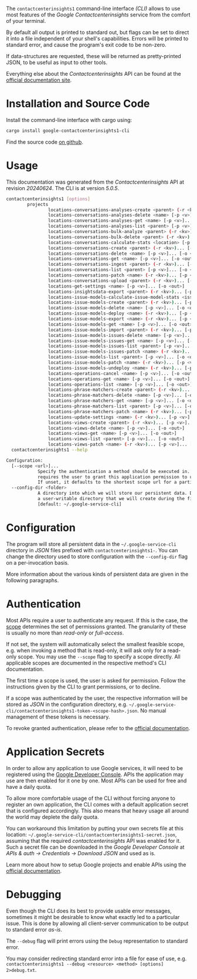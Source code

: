 <!---
DO NOT EDIT !
This file was generated automatically from 'src/generator/templates/cli/README.md.mako'
DO NOT EDIT !
-->
The `contactcenterinsights1` command-line interface *(CLI)* allows to use most features of the *Google Contactcenterinsights* service from the comfort of your terminal.

By default all output is printed to standard out, but flags can be set to direct it into a file independent of your shell's
capabilities. Errors will be printed to standard error, and cause the program's exit code to be non-zero.

If data-structures are requested, these will be returned as pretty-printed JSON, to be useful as input to other tools.

Everything else about the *Contactcenterinsights* API can be found at the
[official documentation site](https://cloud.google.com/contact-center/insights/docs).

# Installation and Source Code

Install the command-line interface with cargo using:

```bash
cargo install google-contactcenterinsights1-cli
```

Find the source code [on github](https://github.com/Byron/google-apis-rs/tree/main/gen/contactcenterinsights1-cli).

# Usage

This documentation was generated from the *Contactcenterinsights* API at revision *20240624*. The CLI is at version *5.0.5*.

```bash
contactcenterinsights1 [options]
        projects
                locations-conversations-analyses-create <parent> (-r <kv>)... [-p <v>]... [-o <out>]
                locations-conversations-analyses-delete <name> [-p <v>]... [-o <out>]
                locations-conversations-analyses-get <name> [-p <v>]... [-o <out>]
                locations-conversations-analyses-list <parent> [-p <v>]... [-o <out>]
                locations-conversations-bulk-analyze <parent> (-r <kv>)... [-p <v>]... [-o <out>]
                locations-conversations-bulk-delete <parent> (-r <kv>)... [-p <v>]... [-o <out>]
                locations-conversations-calculate-stats <location> [-p <v>]... [-o <out>]
                locations-conversations-create <parent> (-r <kv>)... [-p <v>]... [-o <out>]
                locations-conversations-delete <name> [-p <v>]... [-o <out>]
                locations-conversations-get <name> [-p <v>]... [-o <out>]
                locations-conversations-ingest <parent> (-r <kv>)... [-p <v>]... [-o <out>]
                locations-conversations-list <parent> [-p <v>]... [-o <out>]
                locations-conversations-patch <name> (-r <kv>)... [-p <v>]... [-o <out>]
                locations-conversations-upload <parent> (-r <kv>)... [-p <v>]... [-o <out>]
                locations-get-settings <name> [-p <v>]... [-o <out>]
                locations-insightsdata-export <parent> (-r <kv>)... [-p <v>]... [-o <out>]
                locations-issue-models-calculate-issue-model-stats <issue-model> [-p <v>]... [-o <out>]
                locations-issue-models-create <parent> (-r <kv>)... [-p <v>]... [-o <out>]
                locations-issue-models-delete <name> [-p <v>]... [-o <out>]
                locations-issue-models-deploy <name> (-r <kv>)... [-p <v>]... [-o <out>]
                locations-issue-models-export <name> (-r <kv>)... [-p <v>]... [-o <out>]
                locations-issue-models-get <name> [-p <v>]... [-o <out>]
                locations-issue-models-import <parent> (-r <kv>)... [-p <v>]... [-o <out>]
                locations-issue-models-issues-delete <name> [-p <v>]... [-o <out>]
                locations-issue-models-issues-get <name> [-p <v>]... [-o <out>]
                locations-issue-models-issues-list <parent> [-p <v>]... [-o <out>]
                locations-issue-models-issues-patch <name> (-r <kv>)... [-p <v>]... [-o <out>]
                locations-issue-models-list <parent> [-p <v>]... [-o <out>]
                locations-issue-models-patch <name> (-r <kv>)... [-p <v>]... [-o <out>]
                locations-issue-models-undeploy <name> (-r <kv>)... [-p <v>]... [-o <out>]
                locations-operations-cancel <name> [-p <v>]... [-o <out>]
                locations-operations-get <name> [-p <v>]... [-o <out>]
                locations-operations-list <name> [-p <v>]... [-o <out>]
                locations-phrase-matchers-create <parent> (-r <kv>)... [-p <v>]... [-o <out>]
                locations-phrase-matchers-delete <name> [-p <v>]... [-o <out>]
                locations-phrase-matchers-get <name> [-p <v>]... [-o <out>]
                locations-phrase-matchers-list <parent> [-p <v>]... [-o <out>]
                locations-phrase-matchers-patch <name> (-r <kv>)... [-p <v>]... [-o <out>]
                locations-update-settings <name> (-r <kv>)... [-p <v>]... [-o <out>]
                locations-views-create <parent> (-r <kv>)... [-p <v>]... [-o <out>]
                locations-views-delete <name> [-p <v>]... [-o <out>]
                locations-views-get <name> [-p <v>]... [-o <out>]
                locations-views-list <parent> [-p <v>]... [-o <out>]
                locations-views-patch <name> (-r <kv>)... [-p <v>]... [-o <out>]
  contactcenterinsights1 --help

Configuration:
  [--scope <url>]...
            Specify the authentication a method should be executed in. Each scope
            requires the user to grant this application permission to use it.
            If unset, it defaults to the shortest scope url for a particular method.
  --config-dir <folder>
            A directory into which we will store our persistent data. Defaults to
            a user-writable directory that we will create during the first invocation.
            [default: ~/.google-service-cli]

```

# Configuration

The program will store all persistent data in the `~/.google-service-cli` directory in *JSON* files prefixed with `contactcenterinsights1-`.  You can change the directory used to store configuration with the `--config-dir` flag on a per-invocation basis.

More information about the various kinds of persistent data are given in the following paragraphs.

# Authentication

Most APIs require a user to authenticate any request. If this is the case, the [scope][scopes] determines the 
set of permissions granted. The granularity of these is usually no more than *read-only* or *full-access*.

If not set, the system will automatically select the smallest feasible scope, e.g. when invoking a
method that is read-only, it will ask only for a read-only scope. 
You may use the `--scope` flag to specify a scope directly. 
All applicable scopes are documented in the respective method's CLI documentation.

The first time a scope is used, the user is asked for permission. Follow the instructions given 
by the CLI to grant permissions, or to decline.

If a scope was authenticated by the user, the respective information will be stored as *JSON* in the configuration
directory, e.g. `~/.google-service-cli/contactcenterinsights1-token-<scope-hash>.json`. No manual management of these tokens
is necessary.

To revoke granted authentication, please refer to the [official documentation][revoke-access].

# Application Secrets

In order to allow any application to use Google services, it will need to be registered using the 
[Google Developer Console][google-dev-console]. APIs the application may use are then enabled for it
one by one. Most APIs can be used for free and have a daily quota.

To allow more comfortable usage of the CLI without forcing anyone to register an own application, the CLI
comes with a default application secret that is configured accordingly. This also means that heavy usage
all around the world may deplete the daily quota.

You can workaround this limitation by putting your own secrets file at this location: 
`~/.google-service-cli/contactcenterinsights1-secret.json`, assuming that the required *contactcenterinsights* API 
was enabled for it. Such a secret file can be downloaded in the *Google Developer Console* at 
*APIs & auth -> Credentials -> Download JSON* and used as is.

Learn more about how to setup Google projects and enable APIs using the [official documentation][google-project-new].


# Debugging

Even though the CLI does its best to provide usable error messages, sometimes it might be desirable to know
what exactly led to a particular issue. This is done by allowing all client-server communication to be 
output to standard error *as-is*.

The `--debug` flag will print errors using the `Debug` representation to standard error.

You may consider redirecting standard error into a file for ease of use, e.g. `contactcenterinsights1 --debug <resource> <method> [options] 2>debug.txt`.


[scopes]: https://developers.google.com/+/api/oauth#scopes
[revoke-access]: http://webapps.stackexchange.com/a/30849
[google-dev-console]: https://console.developers.google.com/
[google-project-new]: https://developers.google.com/console/help/new/
